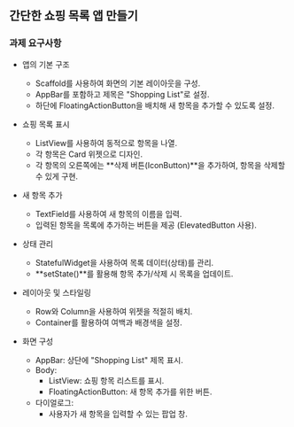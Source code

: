 ## 간단한 쇼핑 목록 앱 만들기
### 과제 요구사항
- 앱의 기본 구조
    - Scaffold를 사용하여 화면의 기본 레이아웃을 구성.
    - AppBar를 포함하고 제목은 "Shopping List"로 설정. 
    - 하단에 FloatingActionButton을 배치해 새 항목을 추가할 수 있도록 설정.

- 쇼핑 목록 표시
    - ListView를 사용하여 동적으로 항목을 나열.
    - 각 항목은 Card 위젯으로 디자인.
    - 각 항목의 오른쪽에는 **삭제 버튼(IconButton)**을 추가하여, 항목을 삭제할 수 있게 구현.

- 새 항목 추가
    - TextField를 사용하여 새 항목의 이름을 입력.
    - 입력된 항목을 목록에 추가하는 버튼을 제공 (ElevatedButton 사용).

- 상태 관리
    - StatefulWidget을 사용하여 목록 데이터(상태)를 관리.
    - **setState()**를 활용해 항목 추가/삭제 시 목록을 업데이트.

- 레이아웃 및 스타일링
    - Row와 Column을 사용하여 위젯을 적절히 배치.
    - Container를 활용하여 여백과 배경색을 설정.

- 화면 구성
    - AppBar: 상단에 "Shopping List" 제목 표시.
    - Body:
        - ListView: 쇼핑 항목 리스트를 표시.
        - FloatingActionButton: 새 항목 추가를 위한 버튼.
    - 다이얼로그:
        - 사용자가 새 항목을 입력할 수 있는 팝업 창.
